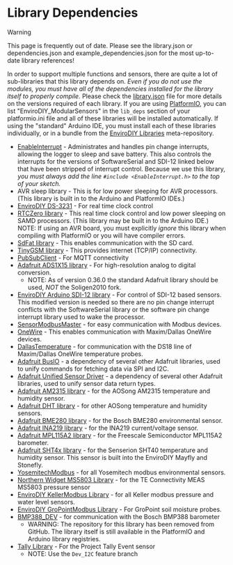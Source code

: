 # Library Dependencies<!-- {#page_library_dependencies} -->

> [!WARNING]
> This page is frequently out of date. Please see the library.json or dependencies.json and example_dependencies.json for the most up-to-date library references!

In order to support multiple functions and sensors, there are quite a lot of sub-libraries that this library depends on.
_Even if you do not use the modules, you must have all of the dependencies installed for the library itself to properly compile._
Please check the [library.json](https://github.com/EnviroDIY/ModularSensors/blob/master/library.json) file for more details on the versions required of each library.
If you are using [PlatformIO](https://platformio.org), you can list "EnviroDIY_ModularSensors" in the `lib_deps` section of your platformio.ini file and all of these libraries will be installed automatically.
If using the "standard" Arduino IDE, you must install each of these libraries individually, or in a bundle from the [EnviroDIY Libraries](https://github.com/EnviroDIY/Libraries) meta-repository.

- [EnableInterrupt](https://github.com/GreyGnome/EnableInterrupt) - Administrates and handles pin change interrupts, allowing the logger to sleep and save battery.
This also controls the interrupts for the versions of SoftwareSerial and SDI-12 linked below that have been stripped of interrupt control.
Because we use this library, _you must always add the line `#include <EnableInterrupt.h>` to the top of your sketch._
- AVR sleep library - This is for low power sleeping for AVR processors.
(This library is built in to the Arduino and PlatformIO IDEs.)
- [EnviroDIY DS-3231](https://github.com/EnviroDIY/Sodaq_DS3231) - For real time clock control
- [RTCZero library](https://github.com/arduino-libraries/RTCZero) - This real time clock control and low power sleeping on SAMD processors.
(This library may be built in to the Arduino IDE.)
NOTE:  If using an AVR board, you must explicitly _ignore_ this library when compiling with PlatformIO or you will have compiler errors.
- [SdFat library](https://github.com/greiman/SdFat) - This enables communication with the SD card.
- [TinyGSM library](https://github.com/vshymanskyy/TinyGSM) - This provides internet (TCP/IP) connectivity.
- [PubSubClient](https://github.com/knolleary/pubsubclient) - For MQTT connectivity
- [Adafruit ADS1X15 library](https://github.com/adafruit/Adafruit_ADS1X15) - For high-resolution analog to digital conversion.
  - NOTE: As of version 0.36.0 the standard Adafruit library should be used, *NOT* the Soligen2010 fork.
- [EnviroDIY Arduino SDI-12 library](https://github.com/EnviroDIY/Arduino-SDI-12/tree/ExtInts) - For control of SDI-12 based sensors.
This modified version is needed so there are no pin change interrupt conflicts with the SoftwareSerial library or the software pin change interrupt library used to wake the processor.
- [SensorModbusMaster](https://github.com/EnviroDIY/SensorModbusMaster) - for easy communication with Modbus devices.
- [OneWire](https://github.com/PaulStoffregen/OneWire) - This enables communication with Maxim/Dallas OneWire devices.
- [DallasTemperature](https://github.com/milesburton/Arduino-Temperature-Control-Library) - for communication with the DS18 line of Maxim/Dallas OneWire temperature probes.
- [Adafruit BusIO](https://github.com/adafruit/Adafruit_BusIO) - a dependency of several other Adafruit libraries, used to unify commands for fetching data via SPI and I2C.
- [Adafruit Unified Sensor Driver](https://github.com/adafruit/Adafruit_Sensor) - a dependency of several other Adafruit libraries, used to unify sensor data return types.
- [Adafruit AM2315 library](https://github.com/adafruit/Adafruit_AM2315) - for the AOSong AM2315 temperature and humidity sensor.
- [Adafruit DHT library](https://github.com/adafruit/DHT-sensor-library) - for other AOSong temperature and humidity sensors.
- [Adafruit BME280 library](https://github.com/adafruit/Adafruit_BME280_Library) - for the Bosch BME280 environmental sensor.
- [Adafruit INA219 library](https://github.com/adafruit/Adafruit_INA219) - for the INA219 current/voltage sensor.
- [Adafruit MPL115A2 library](https://github.com/adafruit/Adafruit_MPL115A2) - for the Freescale Semiconductor MPL115A2 barometer.
- [Adafruit SHT4x library](https://github.com/adafruit/Adafruit_SHT4X) - for the Senserion SHT40 temperature and humidity sensor. This sensor is built into the EnviroDIY Mayfly and Stonefly.
- [YosemitechModbus](https://github.com/EnviroDIY/YosemitechModbus) - for all Yosemitech modbus environmental sensors.
- [Northern Widget MS5803 Library](https://github.com/NorthernWidget/MS5803) - for the TE Connectivity MEAS MS5803 pressure sensor
- [EnviroDIY KellerModbus Library](https://github.com/EnviroDIY/KellerModbus) - for all Keller modbus pressure and water level sensors.
- [EnviroDIY GroPointModbus Library](https://github.com/EnviroDIY/GroPointModbus.git) - For GroPoint soil moisture probes.
- [BMP388_DEV](https://registry.platformio.org/libraries/martinl1/BMP388_DEV) - for communication with the Bosch BMP388 barometer
    - WARNING: The repository for this library has been removed from GitHub. The library itself is still available in the PlatformIO and Arduino library registries.
- [Tally Library](https://github.com/EnviroDIY/Tally_Library.git#Dev_I2C) - For the Project Tally Event sensor
    - NOTE: Use the `Dev_I2C` feature branch
